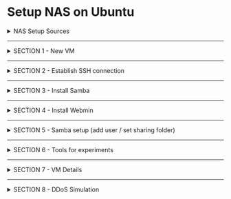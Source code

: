 # Setup NAS on Ubuntu

<details><summary>NAS Setup Sources</summary>

- webmin samba configuration (outdated): https://webmin.com/samba-howto.html
- setup samba in ubuntu (partially used): https://phoenixnap.com/kb/ubuntu-samba
- How to create a NAS with ubuntu server (partially used): https://www.youtube.com/watch?v=-5Z_-3EBIHE
- File of detail of the above YT video: https://quidsup.net/downloads/CreatingaNASwithUbuntuServer.pdf
- Ubuntu Server: Getting started with a linux server: https://www.youtube.com/watch?v=2Btkx9toufg

</details>

***

<details><summary>SECTION 1 - New VM</summary>
(VM from lab518 would encounter SSH problem)

1. Download VM ISO file from "https://releases.ubuntu.com/18.04/".
2. With VMware, "Create New Virtual Machine", and finish the entire setup.

- full name: dachuan
- user name: user
- password:  123456

</details>

***

<details><summary>SECTION 2 - Establish SSH connection</summary>

- Setup process: https://www.youtube.com/watch?v=Wlmne44M6fQ
- SSH error: https://stackoverflow.com/questions/20840012/ssh-remote-host-identification-has-changed

1. In VM, use "sudo apt-get update".
2. In VM, use "sudo apt-get dist-upgrade".
3. In VM, use "sudo apt-get install openssh-server"
4. In VM, use "sudo systemctl status ssh" to check SSH server status. Make sure its running, and "ctrl+C" to exit.
5. In VM, use "ip a". Find IPv4 address like "inet 192.168.xxx.xxx/xx brd 192.168.xxx.xxx scope global dynamic noprefixroute ens33"
6. In windows CMD, use "ssh user@192.168.xxx.xxx" to obtain access.

</details>

***

<details><summary>SECTION 3 - Install Samba</summary>

1. In VM, use "sudo apt-get install samba" to install.
2. In VM, use "whereis samba" to locate directory containing it.
3. In VM, use "samba -V" to check samba version.
4. In VM, use "sudo systemctl status smbd" to check samba status, which should be running.

</details>

***

<details><summary>SECTION 4 - Install Webmin</summary>

- Webmin Files: https://sourceforge.net/projects/webadmin/files/webmin/ (go in each version to find .deb file)

1. In VM, use "sudo apt-get install libapt-pkg-perl libnet-ssleay-perl libauthen-pam-perl libio-pty-perl apt-show-versions" for desktop iso, or "sudo apt-get install libapt-pkg-perl libnet-ssleay-perl libauthen-pam-perl libio-pty-perl apt-show-versions unzip" for server iso to install necessary libraries.
2. In VM, use "cd ~" to go to directory to download webmin.
3. In VM, use "wget http://prdownloads.sourceforge.net/webadmin/webmin_x.xxx_all.deb" to download. ("x.xxx" corresponds to the newest version of webmin. If the download is unsuccessful, download it in other machines and use software like WinSCP to send the file into server)
4. In VM, use "sudo dpkg -i webmin*.deb" to install webmin.
5. In VM, use "sudo reboot" to force reboot to complete the setup.
6. In VM, use "sudo systemctl status webmin" to check its status, which should be running.

</details>

***

<details><summary>SECTION 5 - Samba setup (add user / set sharing folder)</summary>

- windows explorer error: https://superuser.com/questions/496326/you-dont-have-permission-to-copy-files-to-this-location-over-the-network-erro
- samba service can't restart: https://ubuntuforums.org/showthread.php?t=2398403

1. In windows browser, go to "https://192.168.xxx.xxx:10000" and login.
2. In VM, use "sudo smbpasswd -a username" and follow with password to add new samba user.
3. In VM, use "cd /etc/samba", and use "sudo cp smb.conf smb.bk" to backup samba config file.
4. In VM, use "sudo nano smb.conf" to edit, go to end of tile, type the following message and save it.:

[directory_display_name]
path = <path_to_share>
valid users = <username>
read only = no

If you want to share entire disk, you'll need to add, partition, format, mount, ... the drive. And go to path of "/media/<drive_name>".

5. In VM, use "sudo systemctl restart smbd.service" to restart samba. 
6. In VM, use "testparm" to check samba details. (make sure newly added settings are presented)
7. In windows file explorer, go to directory "\\192.168.xxx.xxx\<directory_display_name>", filled in user and password and now it can be accessed.

</details>

***

<details><summary>SECTION 6 - Tools for experiments</summary>

- https://askubuntu.com/questions/31618/how-can-i-find-my-hardware-details
- https://unix.stackexchange.com/questions/394362/whats-the-shortcut-to-delete-a-word-forward-in-a-unix-terminal
- https://www.tecmint.com/commands-to-collect-system-and-hardware-information-in-linux/
- https://unix.stackexchange.com/questions/106480/how-to-copy-files-from-one-machine-to-another-using-ssh
- https://askubuntu.com/questions/73160/how-do-i-find-the-amount-of-free-space-on-my-hard-drive

1. Generate large files: 
    - "fallocate -l 10G this_is_a_test_file.img"
2. See file stats: 
    - "stat this_is_a_test_file.img", or "file this_is_a_test_file.img".
1. Monitor server resource: 
    - Use webmin webpage "Dashboard" to monitor.
1. Monitor CPU & Mem directly: 
    - Use "sudo apt-get install htop", "htop" to monitor.
2. Monitor Disk Activity directly: 
    - Use "sudo apt-get install iotop", "sudo iotop" to monitor.
3. Monitor Network directly: 
    - Use "sudo apt-get install iftop", "sudo iftop" to monitor.
4. Multiple monitor: 
    - Use "sudo apt-get install terminator", "sudo terminator" to monitor.
5. Monitor network traffic on server: 
    - Use "sudo apt-get install tshark", "sudo tshark -i eth0 -w something.pcap" to capture all traffic on etho0 to a pcap file. Which can be transfered and later analyse with wireshark.
6. Check hardware info: 
    1. PCI
        - Use "lspci" following with parameter ("-v", "-vv", "-nnk"). 
        - Use "lspci -nnk | grep VGA -A1" to find graphics. 
        - Use "lspci -v | grep -A7 -i "audio"" to find audio. 
        - Use "lspci -nnk | grep net -A2" to find networking.
    2. Hardware Comprehensive Detail
       1. method 1
            - Use "sudo lshw" to display comprehensive detail of hardware
            - Use "sudo lshw | less" to display less info.
            - Use "sudo lshw > hardwareInfo.txt" to export detail to file.
            - Use "sudo lshw -short" to display summary info.
            - Use "sudo lshw -html > x.html" to export info to html page.
       2. method 2
            - Use "sudo apt-get install hardinfo" (most readable)
            - Use "sudo hardinfo" on desktop iso to display info in GUI, on server iso to display info with benchmarking result.
            - Use "sudo hardinfo > hardinfo.txt" to export full detail in txt. We can later open it up with "sudo nano hardinfo.txt".
    3. USB Connection
        - Use "lsusb" to display usb connection info.
    4. CPU
        - Use "lscpu" to display CPU info.
    5. Block Device (disk, partition, rom...)
        - Use "lsblk" to display block device info.
        - Use "lsblk -a" to display all devices.
    6. SCSI/SATA
        - Use "lsscsi" to display SCSI/SATA devices info.
    7. File System
        - Use "sudo fdisk -l" to display file system information.
7.  Copy file with SSH connection
    - In windows, without SSH connected, use "scp user@192.168.xxx.xxx:*.txt ./" to copy all text file at current directory.
8.  Link/Mount directory
    - Use "sudo apt-get install sshfs" to install sshfs.
    - Use "sshfs user@192.168.xxx.xxx:/remote/dir /home/dir" to link/mount two directories.
    - Use "fusermount -u /home/dir" to unlink/unmount directories.
9.  Hard Drive Usage
    - Use "df -h"

</details>

***

<details><summary>SECTION 7 - VM Details</summary>

1. NAS setup with Ubuntu 18.04 Desktop
    - User: user
    - Password: 123456
    - Webmin: https://192.168.161.131:10000
    - Directory: \\\\192.168.161.131\share

2. NAS setup with Ubuntu 18.04 live-server
    - User: user
    - Password: 123456
    - Webmin: https://192.168.161.133:10000
    - Directory: \\\\192.168.161.133\share

</details>

***

<details><summary>SECTION 8 - DDoS Simulation</summary>

1. Launch two VMs.
2. In windows, open cmd, ssh into both VMs at the same time.
3. In windows cmd VM1, use "sudo iftop" to monitor network activity.
4. In windows browser, open webmin dashboard page to monitor other activities at the same time.
5. In windows cmd new tab, use "ping -t 192.168.xxx.xxx" to ping VM1 continuously.
6. In windows cmd VM2, use multiple "sudo hping3 -1 -d 1000 --flood 192.168.xxx.xxx" to start DDoSing.
7. In windows cmd new tab and webmin webpage, monitor how stats varies.
8. In windows cmd VM2, use "sudo kill PID1 PID2 PID3 ..." to kill all DDoS processes.

</details>